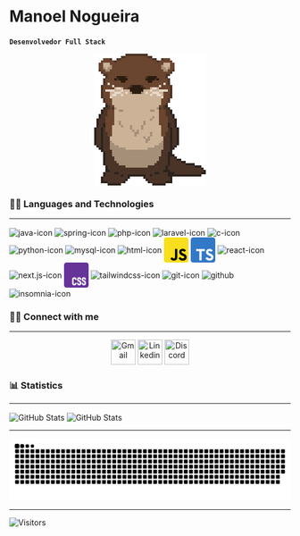 # Manoel Nogueira

**`Desenvolvedor Full Stack`**

<div align="center">
  <img 
    height="236" 
    width="200" 
    align="center" 
    alt="otter" 
    src="sprites/otter.png"
  />
</div>

### 📖🚀 Languages ​​and Technologies

---

<img 
  align="center" 
  height="45" 
  width="44" 
  alt="java-icon" 
  title="Java" 
  src="https://github.com/syvixor/skills-icons/blob/main/icons/java.svg"
/>
<img 
  align="center" 
  height="45" 
  width="44" 
  alt="spring-icon" 
  title="Spring Boot" 
  src="https://github.com/syvixor/skills-icons/blob/main/icons/springboot.svg"
/>
<img 
  align="center" 
  height="45" 
  width="44" 
  alt="php-icon"
  title="PHP"
  src="https://github.com/syvixor/skills-icons/blob/main/icons/php.svg"
/>
<img 
  align="center" 
  height="45" 
  width="44" 
  alt="laravel-icon"
  title="Laravel" 
  src="https://github.com/syvixor/skills-icons/blob/main/icons/laravel.svg"
/>
<img 
  align="center" 
  height="45" 
  width="44"
  alt="c-icon" 
  title="C" 
  src="https://github.com/syvixor/skills-icons/blob/main/icons/c.svg"
/>
<img 
  align="center" 
  height="45" 
  width="44" 
  alt="python-icon" 
  title="Python"
  src="https://github.com/syvixor/skills-icons/blob/main/icons/python.svg"
/>
<img 
  align="center" 
  height="45" 
  width="44" 
  alt="mysql-icon" 
  title="MySQL"
  src="https://github.com/syvixor/skills-icons/blob/main/icons/mysql.svg"
/>
<img 
  align="center" 
  height="45" 
  width="44" 
  alt="html-icon"
  title="HTML" 
  src="https://github.com/syvixor/skills-icons/blob/main/icons/html.svg"
/>
<img 
  align="center" 
  height="45" 
  width="44"
  alt="js-icon"
  title="JavaScript" 
  src="https://github.com/syvixor/skills-icons/blob/main/icons/javascript.svg"
/>
<img 
  align="center" 
  height="45" 
  width="44" 
  alt="ts-icon" 
  title="TypeScript"
  src="https://github.com/syvixor/skills-icons/blob/main/icons/typescript.svg"
/>
<img 
  align="center" 
  height="45" 
  width="44" 
  alt="react-icon" 
  title="React"
  src="https://github.com/syvixor/skills-icons/blob/main/icons/reactjs.svg"
/>
<img 
  align="center" 
  height="45" 
  width="44" 
  alt="next.js-icon" 
  title="Next.js" 
  src="https://github.com/syvixor/skills-icons/blob/main/icons/nextjs.svg"
/>
<img 
  align="center" 
  height="45" 
  width="44" 
  alt="css-icon" 
  title="CSS" 
  src="https://github.com/syvixor/skills-icons/blob/main/icons/css.svg"
/>
<img 
  align="center" 
  height="45" 
  width="44" 
  alt="tailwindcss-icon" 
  title="Tailwind CSS" 
  src="https://github.com/syvixor/skills-icons/blob/main/icons/tailwindcss.svg"
/>
<img 
  align="center" 
  height="45" 
  width="44" 
  alt="git-icon" 
  title="Git" 
  src="https://github.com/syvixor/skills-icons/blob/main/icons/git.svg"
/>
<img 
  align="center" 
  height="45" 
  width="44" 
  alt="github" 
  title="GitHub" 
  src="https://github.com/syvixor/skills-icons/blob/main/icons/github.svg"
/>
<img 
  align="center" 
  height="45" 
  width="44" 
  alt="insomnia-icon" 
  title="Insomnia" 
  src="https://github.com/syvixor/skills-icons/blob/main/icons/insomnia.svg"
/>

### 🤝🔗 Connect with me

---

<div align="center">
  <a href="mailto: nogueirafilho888@gmail.com" target="_blank" rel="noopener noreferrer"><img src="https://github.com/syvixor/skills-icons/blob/main/icons/gmail.svg" height="45" width="44" title="Gmail"></a>
  <a href="https://www.linkedin.com/in/manoel-nogueira-3288b9361" target="_blank" rel="noopener noreferrer"><img src="https://github.com/syvixor/skills-icons/blob/main/icons/linkedin.svg" height="45" width="44" title="Linkedin"></a>
  <a href="https://discord.com/invite/NwYHQuY3" target="_blank" rel="noopener noreferrer"><img src="https://github.com/syvixor/skills-icons/blob/main/icons/discord.svg" height="45" width="44" title="Discord"></a>
</div>

### 📊 Statistics
---

<img 
  align="center"
  src="https://github-readme-stats.vercel.app/api?username=Manoel-Nogueira&show_icons=true&theme=jolly&include_all_commits=false&count_private=false"
  alt="GitHub Stats"
/>
<img
  align="center"
  src="https://github-readme-stats.vercel.app/api/top-langs/?username=Manoel-Nogueira&layout=compact&langs_count=16&theme=jolly"
  alt="GitHub Stats"
/>

---

![Snake animation](https://raw.githubusercontent.com/Manoel-Nogueira/Manoel-Nogueira/output/github-contribution-grid-snake-dark.svg)

---

<img 
  src="https://komarev.com/ghpvc/?username=Manoel-Nogueira&label=Visitors&color=blueviolet&style=for-the-badge" 
  alt="Visitors"
/>

<!-- 
  ![Spring](https://img.shields.io/badge/spring-%236DB33F.svg?style=for-the-badge&logo=spring&logoColor=white)
  ![Spring Boot](https://img.shields.io/badge/spring%20boot-%236DB33F.svg?style=for-the-badge&logo=spring-boot&logoColor=white)
  ![Python](https://img.shields.io/badge/python-3670A0?style=for-the-badge&logo=python&logoColor=white)
  ![Julia](https://img.shields.io/badge/julia-9558B2?style=for-the-badge&logo=julia&logoColor=white)
  ![C](https://img.shields.io/badge/C-00599C?style=for-the-badge&logo=c&logoColor=white)
  ![Java](https://img.shields.io/badge/java-%23ED8B00.svg?style=for-the-badge&logo=openjdk&logoColor=white)
  ![HTML5](https://img.shields.io/badge/html5-%23E34F26.svg?style=for-the-badge&logo=html5&logoColor=white)
  ![PHP](https://img.shields.io/badge/PHP-777BB4?style=for-the-badge&logo=php&logoColor=white)
  ![Laravel](https://img.shields.io/badge/laravel-%23FF2D20.svg?style=for-the-badge&logo=laravel&logoColor=white)
  ![JavaScript](https://img.shields.io/badge/JavaScript-F7DF1E?style=for-the-badge&logo=javascript&logoColor=black)
  ![React](https://img.shields.io/badge/React-20232A?style=for-the-badge&logo=react&logoColor=61DAFB)
  ![CSS3](https://img.shields.io/badge/css3-%231572B6.svg?style=for-the-badge&logo=css3&logoColor=white)
  ![Tailwind](https://img.shields.io/badge/tailwindcss-%2338B2AC.svg?style=for-the-badge&logo=tailwind-css&logoColor=white)
  ![MySQL](https://img.shields.io/badge/MySQL-%23316192.svg?style=for-the-badge&logo=mysql&logoColor=white)
  ![Vscode](https://img.shields.io/badge/Vscode-007ACC?style=for-the-badge&logo=visual-studio-code&logoColor=white)
  ![Eclipse](https://img.shields.io/badge/Eclipse-2C2255?style=for-the-badge&logo=eclipseide&logoColor=white)
  ![Linux Mint](https://img.shields.io/badge/Linux%20Mint-87CF3E?style=for-the-badge&logo=Linux%20Mint&logoColor=white)
  ![Windows](https://img.shields.io/badge/Windows-0078D6?style=for-the-badge&logo=windows&logoColor=white)
-->

